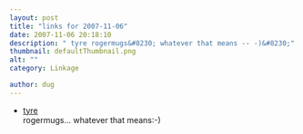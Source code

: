 ```yaml
---
layout: post
title: "links for 2007-11-06"
date: 2007-11-06 20:18:10
description: " tyre rogermugs&#8230; whatever that means -- -)&#8230;"
thumbnail: defaultThumbnail.png
alt: ""
category: Linkage

author: dug
---
```


<ul class="delicious">
	<li>
		<div class="delicious-link"><a href="http://7zeros.blogspot.com/">tyre</a></div>
		<div class="delicious-extended">rogermugs... whatever that means:-)</div>
	</li>
</ul>
